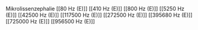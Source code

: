 Mikrolissenzephalie
[[80 Hz (E)]]
[[410 Hz (E)]]
[[800 Hz (E)]]
[[5250 Hz (E)]]
[[42500 Hz (E)]]
[[117500 Hz (E)]]
[[272500 Hz (E)]]
[[395680 Hz (E)]]
[[725000 Hz (E)]]
[[956500 Hz (E)]]